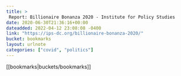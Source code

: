```yaml
---
title: > 
 Report: Billionaire Bonanza 2020 - Institute for Policy Studies
date: 2020-06-30T21:36:16+00:00
dateadded: 2022-04-12 23:08:08 -0400
link: "https://ips-dc.org/billionaire-bonanza-2020/"
bucket: bookmarks
layout: urlnote
categories: ["covid", "politics"]
--- 
```

 <!-- end excerpt --> 
 [[bookmarks|buckets/bookmarks]]
